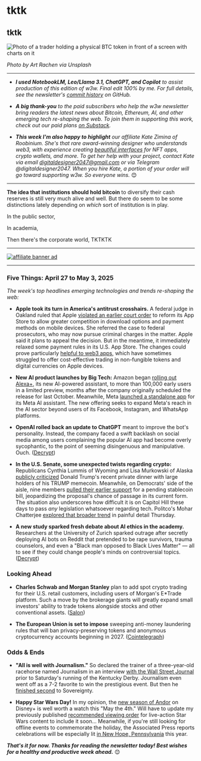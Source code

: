# tktk
## tktk

![Photo of a trader holding a physical BTC token in front of a screen with charts on it](https://w3w.news/img/bitcoin-art-rachen-unsplash-1920.jpg)

*Photo by Art Rachen via Unsplash*

<hr>

- _**I used NotebookLM, Leo/Llama 3.1, ChatGPT, and Copilot** to assist production of this edition of w3w. Final edit 100% by me. For full details, see the newsletter's [commit history](https://github.com/peteramckay/w3wnewsletter/commits) on GitHub._

- _**A big thank-you** to the paid subscribers who help the w3w newsletter bring readers the latest news about Bitcoin, Ethereum, AI, and other emerging tech re-shaping the web. To join them in supporting this work, check out our paid plans [on Substack](https://w3wnews.substack.com/subscribe)._

- _**This week I'm also happy to highlight** our affiliate Kate Zimina of Roobinium. She's that rare award-winning designer who understands web3, with experience creating [beautiful interfaces](https://dribbble.com/roobinium) for NFT apps, crypto wallets, and more. To get her help with your project, contact Kate via email digitaldesigner2047@gmail.com or via Telegram @digitaldesigner2047. When you hire Kate, a portion of your order will go toward supporting w3w. So everyone wins._ 😊

<hr>

**The idea that institutions should hold bitcoin** to diversify their cash reserves is still very much alive and well. But there do seem to be some distinctions lately depending on *which* sort of institution is in play.

In the public sector,
<!-- *Mixed news on institutional BTC treasuries:* The CoinDesk article titled "Arizona Governor Calls Crypto an ‘Untested Investment,’ Striking Bitcoin Reserve Bill" reports that *Arizona Governor Katie Hobbs vetoed a bill* (Senate Bill 1025) that would have permitted the state to hold Bitcoin as part of its official reserves using seized funds. The governor referred to crypto as an "untested investment".  -->

In academia,
<!-- The Decrypt article titled "Brown University Bets on Bitcoin With Millions Worth of BlackRock ETF Shares" reports that *Brown University* has disclosed holding exposure to Bitcoin through its investment in *BlackRock's iShares Bitcoin Trust ETF (IBIT)*. As of March 31, the university held 105,000 shares, valued at nearly $5 million. -->

Then there's the corporate world, TKTKTK

<!-- |  | AdTech firm Thumzup Media Corporation is seeking to raise $200 million to bolster its bitcoin treasury, which currently holds around $1.8 million worth of bitcoin. This move is part of a growing trend of companies mirroring similar strategy-inspired plays, with Thumzup's market cap of around $48.5 million, as reported in a recent SEC filing, making it a notable example in the crypto space. ([The Block](https://www.theblock.co/post/353043/adtech-firm-thumzup-seeks-200-million-to-100x-size-of-bitcoin-treasury)) | The Decrypt article titled "Public Keys: Strategy Doubles Down on Bitcoin Plans, Robinhood Glitters With Gold" covers public crypto companies, detailing Strategy's "42-42 Capital Plan" focusing on Bitcoin despite a recent quarterly loss. -->


 <hr>

 [![affiliate banner ad](https://w3w.news/img/affiliate-kz-letter.png)](
 https://dribbble.com/roobinium)

 <hr>

### Five Things: April 27 to May 3, 2025

*The week's top headlines emerging technologies and trends re-shaping the web:*

- **Apple took its turn in America's antitrust crosshairs.** A federal judge in Oakland ruled that Apple [violated an earlier court order](https://www.reuters.com/sustainability/boards-policy-regulation/us-judge-rules-apple-violated-order-reform-app-store-2025-04-30/) to reform its App Store to allow greater competition in download options and payment methods on mobile devices. She referred the case to federal prosecutors, who may now pursue criminal charges in the matter. Apple said it plans to appeal the decision. But in the meantime, it immediately relaxed some payment rules in its U.S. App Store. The changes could prove particularly [helpful to web3 apps](https://www.theblock.co/post/353047/u-s-app-store-to-allow-apps-to-skirt-30-fee-on-nft-crypto-sales-following-apples-legal-defeat), which have sometimes struggled to offer cost-effective trading in non-fungible tokens and digital currencies on Apple devices.

- **New AI product launches by Big Tech:** Amazon began [rolling out Alexa+](https://decrypt.co/317605/amazon-rolling-out-enhanced-alexa), its new AI-powered assistant, to more than 100,000 early users in a limited preview, months after the company originally scheduled the release for last October. Meanwhile, Meta [launched a standalone app](https://decrypt.co/316997/metas-latest-standalone-ai-app) for its Meta AI assistant. The new offering seeks to expand Meta's reach in the AI sector beyond users of its Facebook, Instagram, and WhatsApp platforms.

- **OpenAI rolled back an update to ChatGPT** meant to improve the bot's personality. Instead, the company faced a swift backlash on social media among users complaining the popular AI app had become overly sycophantic, to the point of seeming disingenuous and manipulative. Ouch. ([Decrypt](https://decrypt.co/317055/openai-chatgpt-update-users-revolt-over-sycophantic-behavior))

- **In the U.S. Senate, some unexpected twists regarding crypto:** Republicans Cynthia Lummis of Wyoming and Lisa Murkowski of Alaska [publicly criticized](https://www.cnbc.com/2025/05/02/senate-republicans-raise-red-flags-about-trumps-private-dinner-with-his-meme-coin-holders.html) Donald Trump's recent private dinner with large holders of his TRUMP memecoin. Meanwhile, on Democrats' side of the aisle, nine members [pulled their earlier support](https://cointelegraph.com/news/democrats-pull-support-gop-stablecoin-bill) for a pending stablecoin bill, jeopardizing the proposal's chance of passage in its current form. The situation also underscores how difficult it is on Capitol Hill these days to pass *any* legislation whatsoever regarding tech. Politco's Mohar Chatterjee [explored that broader trend](https://www.politico.com/newsletters/digital-future-daily/2025/04/29/a-tech-law-just-passed-could-it-happen-again-00316428) in painful detail Thursday.

- **A new study sparked fresh debate about AI ethics in the academy.** Researchers at the University of Zurich sparked outrage after secretly deploying AI bots on Reddit that pretended to be rape survivors, trauma counselors, and even a "Black man opposed to Black Lives Matter" — all to see if they could change people's minds on controversial topics. ([Decrypt](https://decrypt.co/316976/secret-reddit-experiment-using-ai-personas-sparks-ethics-scandal-in-academia))

### Looking Ahead

- **Charles Schwab and Morgan Stanley** plan to add spot crypto trading for their U.S. retail customers, including users of Morgan's E*Trade platform. Such a move by the brokerage giants will greatly expand small investors' ability to trade tokens alongside stocks and other conventional assets. ([Salon](https://www.salon.com/2025/05/02/morgan-stanley-charles-schwab-corp-to-offer-crypto-trading/?in_brief=true))

- **The European Union is set to impose** sweeping anti-money laundering rules that will ban privacy-preserving tokens and anonymous cryptocurrency accounts beginning in 2027. ([Cointelegraph](https://cointelegraph.com/news/eu-crypto-ban-anonymous-privacy-tokens-2027))

### Odds & Ends

- **"All is well with Journalism."** So declared the trainer of a three-year-old racehorse named Journalism in an interview [with the Wall Street Journal](https://www.wsj.com/sports/journalism-kentucky-derby-horse-racing-1b7c6b02?st=2ShcYJ&reflink=desktopwebshare_permalink) prior to Saturday's running of the Kentucky Derby. Journalism even went off as a 7-2 favorite to win the prestigious event. But then he [finished second](https://bleacherreport.com/articles/25192701-sovereignty-wins-2025-kentucky-derby-pulls-upset-favorite-journalism) to Sovereignty.

- **Happy Star Wars Day!** In my opinion, the [new season of Andor](https://variety.com/2025/tv/reviews/andor-season-2-review-disney-star-wars-1236372979/) on Disney+ is well worth a watch this "May the 4th." Will have to update my previously published [recommended viewing order](https://peteramckay.medium.com/the-fastest-hunk-o-junk-in-the-galaxy-58cb09646481) for live-action Star Wars content to include it soon... Meanwhile, if you're still looking for offline events to commemorate the holiday, the Associated Press reports celebrations will be especially lit [in New Hope, Pennsylvania](https://apnews.com/article/star-wars-day-may-4th-holiday-ea1b5b43b00c23f53294dc159da2bae9) this year.

_**That's it for now. Thanks for reading the newsletter today! Best wishes for a healthy and productive week ahead.**_ 😊 <!-- Add link to "about" copy when it's ready. -->
